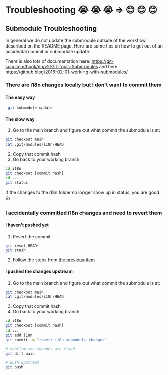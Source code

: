 # Troubleshooting :sob: :sob: :sob: => 😊 :blush: 😊


## Submodule Troubleshooting

In general we do not update the submodule outside of the workflow described on the README page. 
Here are some tips on how to get out of an accidental commit or submodule update.

There is also lots of documentation here: https://git-scm.com/book/en/v2/Git-Tools-Submodules
and here: https://github.blog/2016-02-01-working-with-submodules/

### There are i18n changes locally but I don't want to commit them

#### The easy way

```sh
 git submodule update
```

#### The slow way

1. Go to the main branch and figure out what commit the submodule is at:

```sh
git checkout main
cat .git/modules/i18n/HEAD
```

2. Copy that commit hash
3. Go back to your working branch

```sh
cd i18n
git checkout [commit hash]
cd ...
git status
```

If the changes to the i18n folder no longer show up in status, you are good 👍

### I accidentally committed i18n changes and need to revert them

#### I haven't pushed yet

1. Revert the commit
```sh
git reset HEAD~
git stash
```
2. Follow the steps from [the previous item](#There-are-i18n-changes-locally-but-I-don't-want-to-commit-them)

#### I pushed the changes upstream

1. Go to the main branch and figure out what commit the submodule is at:

```sh
git checkout main
cat .git/modules/i18n/HEAD
```

3. Copy that commit hash
4. Go back to your working branch

```sh
cd i18n
git checkout [commit hash]
cd ...
git add i18n
git commit -m "revert i18n submodule changes"

# confirm the changes are fixed
git diff main

# push upstream
git push

```


